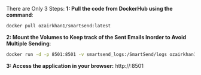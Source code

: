 There are Only 3 Steps:
**1: Pull the code from DockerHub using the command**:
```bash
docker pull ozairkhan1/smartsend:latest
```
**2: Mount the Volumes to Keep track of the Sent Emails Inorder to Avoid Multiple Sending**:  
   ```bash
   docker run -d -p 8501:8501 -v smartsend_logs:/SmartSend/logs ozairkhan1/smartsend:latest
   ```
**3: Access the application in your browser:**
http://<your-server-ip>:8501
